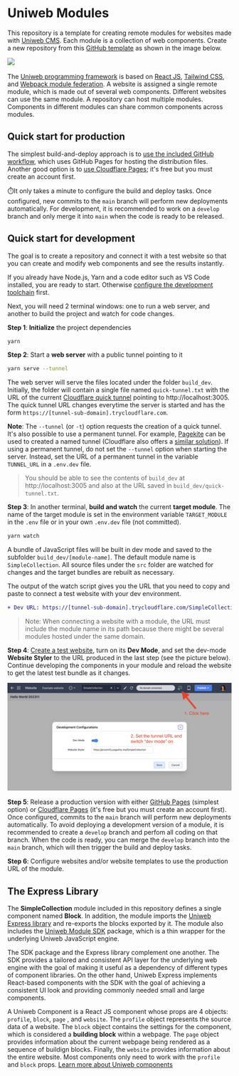 # Uniweb Modules

This repository is a template for creating remote modules for websites made with [Uniweb CMS](https://uniwebcms.com). Each module is a collection of web components. Create a new repository from this [GitHub template](https://docs.github.com/en/repositories/creating-and-managing-repositories/creating-a-repository-from-a-template) as shown in the image below.

<img src="https://docs.github.com/assets/cb-77734/mw-1440/images/help/repository/use-this-template-button.webp" width="300">

The [Uniweb programming framework](https://help.uniweb.app/) is based on [React JS](https://react.dev/), [Tailwind CSS](https://tailwindcss.com/), and [Webpack module federation](https://webpack.js.org/concepts/module-federation/). A website is assigned a single remote module, which is made out of several web components. Different websites can use the same module. A repository can host multiple modules. Components in different modules can share common components across modules.

## Quick start for production

The simplest build-and-deploy approach is to [use the included GitHub workflow](https://github.com/uniwebcms/uniweb-module-builder/blob/main/docs/build_and_deploy_with_gh_actions.md), which uses GitHub Pages for hosting the distribution files. Another good option is to [use Cloudflare Pages](https://github.com/uniwebcms/uniweb-module-builder/blob/main/docs/prod_distribution.md); it's free but you must create an account first.

⏱️It only takes a minute to configure the build and deploy tasks. Once configured, new commits to the `main` branch will perform new deployments automatically. For development, it is recommended to work on a `develop` branch and only merge it into `main` when the code is ready to be released.

## Quick start for development

The goal is to create a repository and connect it with a test website so that you can create and modify web components and see the results instantly.

If you already have Node.js, Yarn and a code editor such as VS Code installed, you are ready to start. Otherwise [configure the development toolchain](https://github.com/uniwebcms/uniweb-module-builder/blob/main/docs/dev_toolchain.md) first.

Next, you will need 2 terminal windows: one to run a web server, and another to build the project and watch for code changes.

**Step 1**: **Initialize** the project dependencies

``` bash
yarn
```

**Step 2**: Start a **web server** with a public tunnel pointing to it

``` bash
yarn serve --tunnel
```

The web server will serve the files located under the folder `build_dev`. Initially, the folder will contain a single file named `quick-tunnel.txt` with the URL of the current [Cloudflare quick tunnel](https://developers.cloudflare.com/cloudflare-one/connections/connect-apps/do-more-with-tunnels/trycloudflare/) pointing to http://localhost:3005. The quick tunnel URL changes everytime the server is started and has the form `https://[tunnel-sub-domain].trycloudflare.com`. 

**Note**: The `--tunnel` (or `-t`) option requests the creation of a quick tunnel. It's also possible to use a permanent tunnel. For example, [Pagekite](https://github.com/uniwebcms/uniweb-module-builder/blob/main/docs/pagekite.md) can be used to created a named tunnel (Cloudflare also offers a [similar solution](https://developers.cloudflare.com/pages/how-to/preview-with-cloudflare-tunnel/)). If using a permanent tunnel, do not set the `--tunnel` option when starting the server. Instead, set the URL of a permanent tunnel in the variable `TUNNEL_URL` in a `.env.dev` file.

> You should be able to see the contents of `build_dev` at http://localhost:3005 and also at the URL saved in `build_dev/quick-tunnel.txt`.

**Step 3**: In another terminal, **build and watch** the current **target module**. The name of the target module is set in the environment variable `TARGET_MODULE` in the `.env` file or in your own `.env.dev` file (not committed).

``` bash
yarn watch
```

A bundle of JavaScript files will be built in dev mode and saved to the subfolder `build_dev/[module-name]`. The default module name is `SimpleCollection`. All source files under the `src` folder are watched for changes and the target bundles are rebuilt as necessary.

The output of the watch script gives you the URL that you need to copy and paste to connect a test website with your dev environment.

```diff
+ Dev URL: https://[tunnel-sub-domain].trycloudflare.com/SimpleCollection
```

> Note: When connecting a website with a module, the URL must include the module name in its path because there might be several modules hosted under the same domain.

**Step 4**: [Create a test website](https://github.com/uniwebcms/uniweb-module-builder/blob/main/docs/dev_with_tunnel.md#connecting-the-module-to-a-website), turn on its **Dev Mode**, and set the dev-mode **Website  Styler** to the URL produced in the last step (see the picture below). Continue developing the components in your module and reload the website to get the latest test bundle as it changes.

![img.jpg](https://github.com/uniwebcms/uniweb-module-builder/raw/main/docs/assets/dev_mode.jpg)

**Step 5**: Release a production version with either [GitHub Pages](https://github.com/uniwebcms/uniweb-module-builder/blob/main/docs/build_and_deploy_with_gh_actions.md) (simplest option) or [Cloudflare Pages](https://github.com/uniwebcms/uniweb-module-builder/blob/main/docs/prod_distribution.md) (it's free but you must create an account first). Once configured, commits to the `main` branch will perform new deployments automatically. To avoid deploying a development version of a module, it is recommended to create a `develop` branch and perfom all coding on that branch. When the code is ready, you can merge the `develop` branch into the `main` branch, which will then trigger the build and deploy tasks. 

**Step 6**: Configure websites and/or website templates to use the production URL of the module.

## The Express Library

The **SimpleCollection** module included in this repository defines a single component named **Block**. In addition, the module imports the
[Uniweb Express library](https://github.com/uniwebcms/express) and re-exports the blocks exported by it. The module also includes the [Uniweb Module SDK](https://github.com/uniwebcms/uniweb-module-sdk) package, which is a thin wrapper for the underlying Uniweb JavaScript engine. 

The SDK package and the Express library complement one another. The SDK provides a tailored and consistent API layer for the underlying web engine with the goal of making it useful as a dependency of different types of component libraries. On the other hand, Uniweb Express implements React-based components with the SDK with the goal of achieving a consistent UI look and providing commonly needed small and large components.

A Uniweb Component is a React JS component whose props are 4 objects: `profile`, `block`, `page` , and `website`. The `profile` object represents the source data of a website. The `block` object contains the settings for the component, which is considered a **building block** within a webpage. The `page` object provides information about the current webpage being rendered as a sequence of buildign blocks. Finally, the `website` provides information about the entire website. Most components only need to work with the `profile` and `block` props. [Learn more about Uniweb components](https://github.com/uniwebcms/uniweb-module-sdk/blob/main/docs/components.md)
